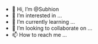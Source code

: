 - 👋 Hi, I’m @Subhion
- 👀 I’m interested in ...
- 🌱 I’m currently learning ...
- 💞️ I’m looking to collaborate on ...
- 📫 How to reach me ...

<!---
Subhion/Subhion is a ✨ special ✨ repository because its `README.md` (this file) appears on your GitHub profile.
You can click the Preview link to take a look at your changes.
--->

